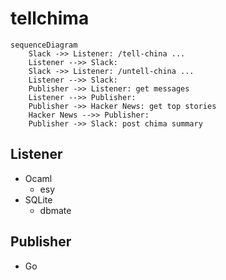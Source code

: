# tellchima

```mermaid
sequenceDiagram
    Slack ->> Listener: /tell-china ...
    Listener -->> Slack:
    Slack ->> Listener: /untell-china ...
    Listener -->> Slack:
    Publisher ->> Listener: get messages
    Listener -->> Publisher:
    Publisher ->> Hacker News: get top stories
    Hacker News -->> Publisher:
    Publisher ->> Slack: post chima summary
```

## Listener

- Ocaml
  - esy
- SQLite
  - dbmate

## Publisher

- Go
